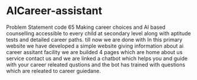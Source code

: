# AICareer-assistant
Problem Statement code 65
Making career choices and AI based counselling accessible to every child at secondary level along with aptitude tests and detailed career paths.
till now we are done with
In this primary website we have developed a simple website giving information about ai career assitant facility
we are builded 4 pages which are home about us service contact us
and we are linked a chatbot which helps you and guide with your career releated qustions
and the bot has trained with questions which are releated to career guiedane.



